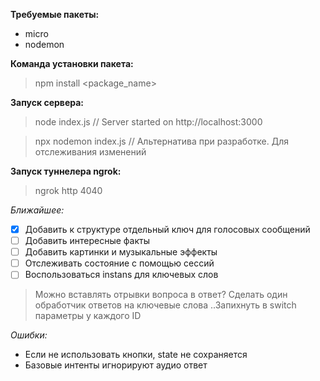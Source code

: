 **Требуемые пакеты:**
- micro
- nodemon

**Команда установки пакета:**
> npm install <package_name>

**Запуск сервера:**
> node index.js			// Server started on http://localhost:3000

> npx nodemon index.js	// Альтернатива при разработке. Для отслеживания изменений

**Запуск туннелера ngrok:**
> ngrok http 4040


*Ближайшее:*
- [X] Добавить к структуре отдельный ключ для голосовых сообщений
- [ ] Добавить интересные факты
- [ ] Добавить картинки и музыкальные эффекты
- [ ] Отслеживать состояние с помощью сессий
- [ ] Воспользоваться instans для ключевых слов

> Можно вставлять отрывки вопроса в ответ? 
> Сделать один обработчик ответов на ключевые слова ..Запихнуть в switch параметры у каждого ID

*Ошибки:*
- Если не использовать кнопки, state не сохраняется
- Базовые интенты игнорируют аудио ответ
